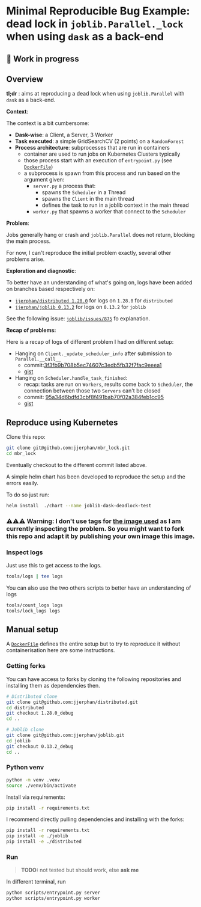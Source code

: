 # Minimal Reproducible Bug Example: dead lock in `joblib.Parallel._lock` when using `dask` as a back-end

## 🚧 Work in progress

## Overview

**tl;dr** : aims at reproducing a dead lock when using `joblib.Parallel` with `dask` as a back-end.

**Context**:

The context is a bit cumbersome:
 - **Dask-wise**: a Client, a Server, 3 Worker
 - **Task executed**: a simple GridSearchCV (2 points) on a `RandomForest`
 - **Process architecture**: subprocesses that are run in containers
    - container are used to run jobs on Kubernetes Clusters typically
    - those process start with an execution of `entrypoint.py` (see [`DockerFile`](./Dockerfile))
    - a subprocess is spawn from this process and run based on the argument given:
        - `server.py` a process that:
            - spawns the `Scheduler` in a Thread
            - spawns the `Client` in the main thread
            - defines the task to run in a joblib context in the main thread
        - `worker.py` that spawns a worker that connect to the `Scheduler`


**Problem**:

Jobs generally hang or crash and `joblib.Parallel` does not return, blocking the main process.

For now, I can't reproduce the initial problem exactly, several other problems
arise.

**Exploration and diagnostic**:

To better have an understanding of what's going on, logs have been added on branches based respectively on:
 - [`jjerphan/distributed 1.28.0`](https://github.com/jjerphan/distributed/pull/2) for logs on `1.28.0` for `distributed`
 - [`jjerphan/joblib 0.13.2`](https://github.com/jjerphan/joblib/pull/1) for logs on `0.13.2` for `joblib`

See the following issue:
[`joblib/issues/875`](https://github.com/joblib/joblib/issues/875) fo
explanation.

**Recap of problems:**

Here is a recap of logs of different problem I had on different setup:
 - Hanging on `Client._update_scheduler_info` after submission to `Parallel.__call__`
    - commit:[3f3fb9b708b5ec74607c3edb5fb32f7fac9eeea1](https://github.com/jjerphan/joblib_dask_deadlock/tree/3f3fb9b708b5ec74607c3edb5fb32f7fac9eeea1)
    - [gist](https://gist.github.com/jjerphan/018908beb8422d7c81fb00198f5fd9f7)
 - Hanging on `Scheduler.handle_task_finished`:
    - recap: tasks are run on `Workers`, results come back to `Scheduler`, the connection between those two `Servers` can't be closed
    - commit: [95a34d6bdfd3cbf8f491bab70f02a384feb1cc95](https://github.com/jjerphan/joblib_dask_deadlock/tree/95a34d6bdfd3cbf8f491bab70f02a384feb1cc95)
    - [gist](https://gist.github.com/jjerphan/9bf4eb3a33e26813067a6aa95b0f484c)
    
## Reproduce using Kubernetes

Clone this repo:
```bash
git clone git@github.com:jjerphan/mbr_lock.git
cd mbr_lock
```

Eventually checkout to the different commit listed above.

A simple helm chart has been developed to reproduce the setup and the errors easily.

To do so just run:
```bash
helm install  ./chart --name joblib-dask-deadlock-test
```

### ⚠️⚠️⚠️ Warning: I don't use tags for [the image used](https://cloud.docker.com/u/jjerphan/repository/docker/jjerphan/joblib_dask_deadlock) as I am currently inspecting the problem. So you might want to fork this repo and adapt it by publishing your own image this image.


### Inspect logs

Just use this to get access to the logs.
```bash
tools/logs | tee logs
```

You can also use the two others scripts to better have an understanding of logs
```bash
tools/count_logs logs
tools/lock_logs logs
```

## Manual setup

A [`DockerFile`](./Dockerfile) defines the entire setup but to try to reproduce it without containerisation here
are some instructions.

### Getting forks

You can have access to forks by cloning the following repositories and installing them as dependencies then.

```bash
# Distributed clone
git clone git@github.com:jjerphan/distributed.git
cd distributed
git checkout 1.28.0_debug
cd ..

# Joblib clone
git clone git@github.com:jjerphan/joblib.git
cd joblib
git checkout 0.13.2_debug
cd ..
```

### Python venv

```bash
python -m venv .venv
source ./venv/bin/activate
```

Install via requirements:

```bash
pip install -r requirements.txt
```

I recommend directly pulling dependencies and installing with the forks:
```bash
pip install -r requirements.txt
pip install -e ./joblib
pip install -e ./distributed
```

### Run

> **TODO:** not tested but should work, else **ask me**

In different terminal, run

```bash
python scripts/entrypoint.py server
python scripts/entrypoint.py worker
```
